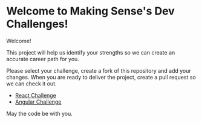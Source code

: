 # Welcome to Making Sense's Dev Challenges!

Welcome!

This project will help us identify your strengths so we can create an accurate career path for you.

Please select your challenge, create a fork of this repository and add your changes. When you are ready to deliver the project, create a pull request so we can check it out.

- [React Challenge](React/README.md)
- [Angular Challenge](Angular1.x/README.md)

May the code be with you.
